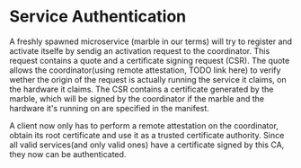 # Service Authentication

A freshly spawned microservice (marble in our terms) will try to register and activate itselfe by sendig an activation request to the coordinator.
This request contains a quote and a certificate signing request (CSR).
The quote allows the coordinator(using remote attestation, TODO link here) to verify wether the origin of the request is actually running the service it claims, on the hardware it claims. 
The CSR contains a certificate generated by the marble, which will be signed by the coordinator if the marble and the hardware it's running on are specified in the manifest.

A client now only has to perform a remote attestation on the coordinator, obtain its root certificate and use it as a trusted certificate authority. 
Since all valid services(and only valid ones) have a certificate signed by this CA, they now can be authenticated.
